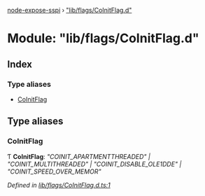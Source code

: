 [node-expose-sspi](../README.md) › ["lib/flags/CoInitFlag.d"](_lib_flags_coinitflag_d_.md)

# Module: "lib/flags/CoInitFlag.d"

## Index

### Type aliases

* [CoInitFlag](_lib_flags_coinitflag_d_.md#coinitflag)

## Type aliases

###  CoInitFlag

Ƭ **CoInitFlag**: *"COINIT_APARTMENTTHREADED" | "COINIT_MULTITHREADED" | "COINIT_DISABLE_OLE1DDE" | "COINIT_SPEED_OVER_MEMOR"*

*Defined in [lib/flags/CoInitFlag.d.ts:1](https://github.com/jlguenego/node-expose-sspi/blob/19d0c3f/lib/flags/CoInitFlag.d.ts#L1)*
